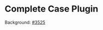 # Complete Case Plugin 

Background: [#3525](https://github.com/haskell/haskell-language-server/issues/3525)

